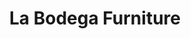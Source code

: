 ---
title: "La Bodega Furniture"
url: /atwater/la-bodega-furniture-broadway-ave/
shop: furniture
---